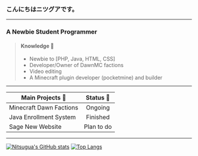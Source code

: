 
### こんにちはニツグアです。
---
### A Newbie Student Programmer

> #### Knowledge :pencil:
> - Newbie to [PHP, Java, HTML, CSS]
>  - Developer/Owner of DawnMC factions
>  - Video editing
> - A Minecraft plugin developer (pocketmine) and builder
---

| Main Projects :open_file_folder:   |     Status :date:      |
|----------|:-------------:|
| Minecraft Dawn Factions |  Ongoing |
| Java Enrollment System |    Finished   |
| Sage New Website | Plan to do |
---
[![Nitsugua's GitHub stats](https://github-readme-stats.vercel.app/api?username=Nitsuguaaa&show_icons=true&theme=tokyonight)](https://github.com/Nitsuguaaa) [![Top Langs](https://github-readme-stats.vercel.app/api/top-langs/?username=Nitsuguaaa&layout=compact)](https://github.com/Nitsuguaaa)


<!---
Nitsuguaaa/Nitsuguaaa is a ✨ special ✨ repository because its `README.md` (this file) appears on your GitHub profile.
You can click the Preview link to take a look at your changes.
--->
